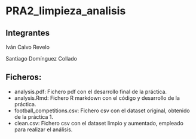 # PRA2_limpieza_analisis


## Integrantes
Iván Calvo Revelo

Santiago Domínguez Collado


## Ficheros:

* analysis.pdf: Fichero pdf con el desarrollo final de la práctica.
* analysis.Rmd: Fichero R markdown con el código y desarrollo de la práctica.
* football_competitions.csv: Fichero csv con el dataset original, obtenido de la práctica 1.
* clean.csv: Fichero csv con el dataset limpio y aumentado, empleado para realizar el análisis.

